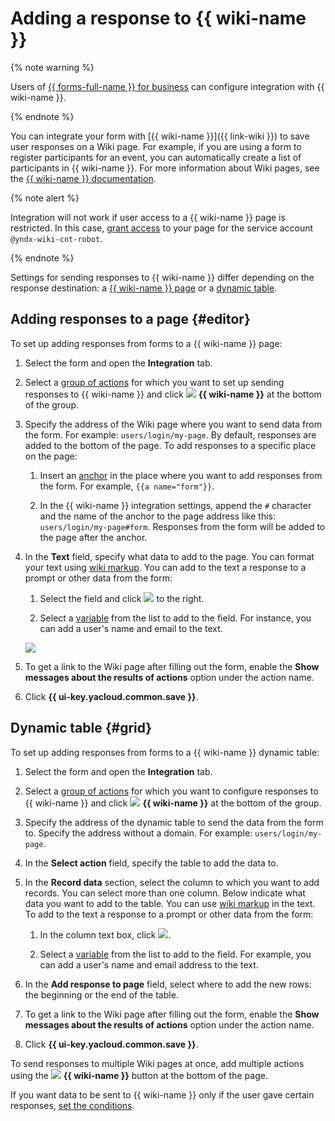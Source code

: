 # Adding a response to {{ wiki-name }}


{% note warning %}

Users of [{{ forms-full-name }} for business](forms-for-org.md) can configure integration with {{ wiki-name }}.

{% endnote %}


You can integrate your form with [{{ wiki-name }}]({{ link-wiki }}) to save user responses on a Wiki page. For example, if you are using a form to register participants for an event, you can automatically create a list of participants in {{ wiki-name }}. For more information about Wiki pages, see the [{{ wiki-name }} documentation](../wiki/pages-types.md).

{% note alert %}

Integration will not work if user access to a {{ wiki-name }} page is restricted. In this case, [grant access](../wiki/page-management/access-setup.md) to your page for the service account `@yndx-wiki-cnt-robot`.

{% endnote %}

Settings for sending responses to {{ wiki-name }} differ depending on the response destination: a [{{ wiki-name }} page](#editor) or a [dynamic table](#grid).

## Adding responses to a page {#editor}

To set up adding responses from forms to a {{ wiki-name }} page:

1. Select the form and open the **Integration** tab.

1. Select a [group of actions](notifications.md#add-integration) for which you want to set up sending responses to {{ wiki-name }} and click ![](../_assets/forms/wiki-notification-new.png) **{{ wiki-name }}** at the bottom of the group.

1. Specify the address of the Wiki page where you want to send data from the form. For example: `users/login/my-page`. By default, responses are added to the bottom of the page. To add responses to a specific place on the page:

   1. Insert an [anchor](../wiki/actions/anchor.md) in the place where you want to add responses from the form. For example, `{{a name="form"}}`.

   1. In the {{ wiki-name }} integration settings, append the `#` character and the name of the anchor to the page address like this: `users/login/my-page#form`. Responses from the form will be added to the page after the anchor.

1. In the **Text** field, specify what data to add to the page. You can format your text using [wiki markup](../wiki/static-markup.md).
   You can add to the text a response to a prompt or other data from the form:

   1. Select the field and click ![](../_assets/forms/add-var.png) to the right.

   1. Select a [variable](vars.md) from the list to add to the field. For instance, you can add a user's name and email to the text.

   ![](../_assets/forms/wiki-var-example-new.png)

1. To get a link to the Wiki page after filling out the form, enable the **Show messages about the results of actions** option under the action name.

1. Click **{{ ui-key.yacloud.common.save }}**.

## Dynamic table {#grid}

To set up adding responses from forms to a {{ wiki-name }} dynamic table:

1. Select the form and open the **Integration** tab.

1. Select a [group of actions](notifications.md#add-integration) for which you want to configure responses to {{ wiki-name }} and click ![](../_assets/forms/wiki-notification-new.png) **{{ wiki-name }}** at the bottom of the group.

1. Specify the address of the dynamic table to send the data from the form to. Specify the address without a domain. For example: `users/login/my-page`.

1. In the **Select action** field, specify the table to add the data to.

1. In the **Record data** section, select the column to which you want to add records. You can select more than one column. Below indicate what data you want to add to the table. You can use [wiki markup](../wiki/static-markup.md) in the text. To add to the text a response to a prompt or other data from the form:

   1. In the column text box, click ![](../_assets/forms/add-var.png).

   1. Select a [variable](vars.md) from the list to add to the field. For example, you can add a user's name and email address to the text.

1. In the **Add response to page** field, select where to add the new rows: the beginning or the end of the table.

1. To get a link to the Wiki page after filling out the form, enable the **Show messages about the results of actions** option under the action name.

1. Click **{{ ui-key.yacloud.common.save }}**.

To send responses to multiple Wiki pages at once, add multiple actions using the ![](../_assets/forms/wiki-notification-new.png) **{{ wiki-name }}** button at the bottom of the page. 

If you want data to be sent to {{ wiki-name }} only if the user gave certain responses, [set the conditions](notifications.md#section_xlw_rjc_tbb).